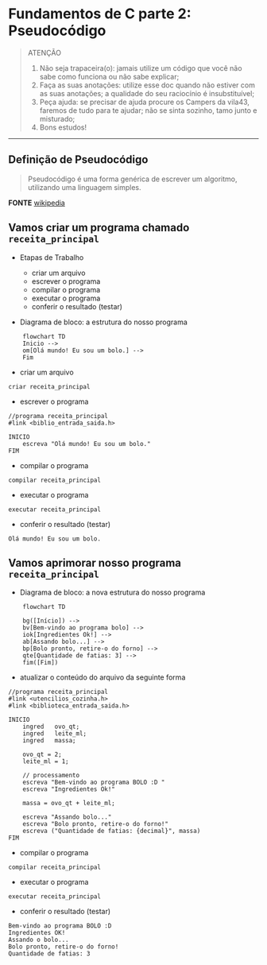 # Fundamentos de C parte 2: Pseudocódigo

> ATENÇÃO
> 
> 1. Não seja trapaceira(o): jamais utilize um código que você não sabe como funciona ou não sabe explicar;
> 2. Faça as suas anotações: utilize esse doc quando não estiver com as suas anotações; a qualidade do seu raciocínio é insubstituível;
> 3. Peça ajuda: se precisar de ajuda procure os Campers da vila43, faremos de tudo para te ajudar; não se sinta sozinho, tamo junto e misturado;
> 4. Bons estudos!

---

## Definição de Pseudocódigo

>Pseudocódigo é uma forma genérica de escrever um algoritmo, utilizando uma linguagem simples.

**FONTE** [wikipedia](https://pt.wikipedia.org/wiki/Pseudoc%C3%B3digo)


## Vamos criar um programa chamado `receita_principal`

- Etapas de Trabalho
	- criar um arquivo
	- escrever o programa
	- compilar o programa
	- executar o programa
	- conferir o resultado (testar)


- Diagrama de bloco: a estrutura do nosso programa


```mermaid
	flowchart TD
	Inicio -->
	om[Olá mundo! Eu sou um bolo.] -->
	Fim
```

- criar um arquivo

```shell
criar receita_principal
```

- escrever o programa

```stylus
//programa receita_principal
#link <biblio_entrada_saida.h>

INICIO
	escreva "Olá mundo! Eu sou um bolo."
FIM
```

- compilar o programa

```shell
compilar receita_principal
```

- executar o programa

```shell
executar receita_principal
```

- conferir o resultado (testar)

```shell
Olá mundo! Eu sou um bolo.
```


## Vamos aprimorar nosso programa `receita_principal`

- Diagrama de bloco: a nova estrutura do nosso programa


```mermaid
	flowchart TD

	bg([Início]) -->
	bv[Bem-vindo ao programa bolo] -->
	iok[Ingredientes Ok!] -->
	ab[Assando bolo...] -->
	bp[Bolo pronto, retire-o do forno] -->
	qte[Quantidade de fatias: 3] -->
	fim([Fim])
```




- atualizar o conteúdo do arquivo da seguinte forma

```stylus
//programa receita_principal
#link <utencilios_cozinha.h>
#link <biblioteca_entrada_saida.h>

INICIO
	ingred   ovo_qt;
	ingred   leite_ml;
	ingred   massa;

	ovo_qt = 2;
	leite_ml = 1;

	// processamento
	escreva "Bem-vindo ao programa BOLO :D "
	escreva "Ingredientes Ok!"
	
	massa = ovo_qt + leite_ml;

	escreva "Assando bolo..."
	escreva "Bolo pronto, retire-o do forno!"
	escreva ("Quantidade de fatias: {decimal}", massa)
FIM
```

- compilar o programa

```shell
compilar receita_principal
```

- executar o programa

```shell
executar receita_principal
```

- conferir o resultado (testar)

```shell
Bem-vindo ao programa BOLO :D
Ingredientes OK!
Assando o bolo...
Bolo pronto, retire-o do forno!
Quantidade de fatias: 3
```


